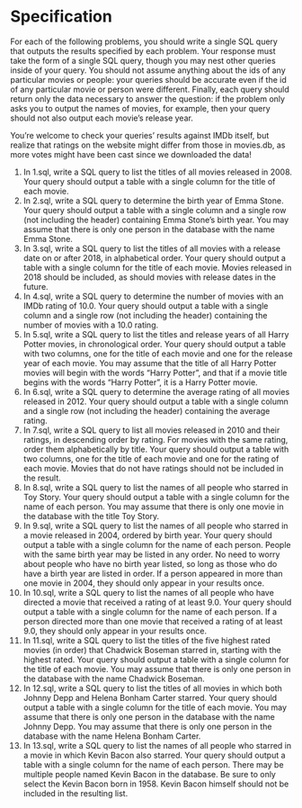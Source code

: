 # **Specification**

For each of the following problems, you should write a single SQL query that outputs the results specified by each problem. Your response must take the form of a single SQL query, though you may nest other queries inside of your query. You should not assume anything about the ids of any particular movies or people: your queries should be accurate even if the id of any particular movie or person were different. Finally, each query should return only the data necessary to answer the question: if the problem only asks you to output the names of movies, for example, then your query should not also output each movie’s release year.

You’re welcome to check your queries’ results against IMDb itself, but realize that ratings on the website might differ from those in movies.db, as more votes might have been cast since we downloaded the data!

1. In 1.sql, write a SQL query to list the titles of all movies released in 2008.
    Your query should output a table with a single column for the title of each movie.
2. In 2.sql, write a SQL query to determine the birth year of Emma Stone.
    Your query should output a table with a single column and a single row (not including the header) containing Emma Stone’s birth year.
    You may assume that there is only one person in the database with the name Emma Stone.
3. In 3.sql, write a SQL query to list the titles of all movies with a release date on or after 2018, in alphabetical order.
    Your query should output a table with a single column for the title of each movie.
    Movies released in 2018 should be included, as should movies with release dates in the future.
4. In 4.sql, write a SQL query to determine the number of movies with an IMDb rating of 10.0.
    Your query should output a table with a single column and a single row (not including the header) containing the number of movies with a 10.0 rating.
5. In 5.sql, write a SQL query to list the titles and release years of all Harry Potter movies, in chronological order.
    Your query should output a table with two columns, one for the title of each movie and one for the release year of each movie.
    You may assume that the title of all Harry Potter movies will begin with the words “Harry Potter”, and that if a movie title begins with the words “Harry Potter”, it is a Harry Potter movie.
6. In 6.sql, write a SQL query to determine the average rating of all movies released in 2012.
    Your query should output a table with a single column and a single row (not including the header) containing the average rating.
7. In 7.sql, write a SQL query to list all movies released in 2010 and their ratings, in descending order by rating. For movies with the same rating, order them alphabetically by title.
    Your query should output a table with two columns, one for the title of each movie and one for the rating of each movie.
    Movies that do not have ratings should not be included in the result.
8. In 8.sql, write a SQL query to list the names of all people who starred in Toy Story.
    Your query should output a table with a single column for the name of each person.
    You may assume that there is only one movie in the database with the title Toy Story.
9. In 9.sql, write a SQL query to list the names of all people who starred in a movie released in 2004, ordered by birth year.
    Your query should output a table with a single column for the name of each person.
    People with the same birth year may be listed in any order.
    No need to worry about people who have no birth year listed, so long as those who do have a birth year are listed in order.
    If a person appeared in more than one movie in 2004, they should only appear in your results once.
10. In 10.sql, write a SQL query to list the names of all people who have directed a movie that received a rating of at least 9.0.
    Your query should output a table with a single column for the name of each person.
    If a person directed more than one movie that received a rating of at least 9.0, they should only appear in your results once.
11. In 11.sql, write a SQL query to list the titles of the five highest rated movies (in order) that Chadwick Boseman starred in, starting with the highest rated.
    Your query should output a table with a single column for the title of each movie.
    You may assume that there is only one person in the database with the name Chadwick Boseman.
12. In 12.sql, write a SQL query to list the titles of all movies in which both Johnny Depp and Helena Bonham Carter starred.
    Your query should output a table with a single column for the title of each movie.
    You may assume that there is only one person in the database with the name Johnny Depp.
    You may assume that there is only one person in the database with the name Helena Bonham Carter.
13. In 13.sql, write a SQL query to list the names of all people who starred in a movie in which Kevin Bacon also starred.
    Your query should output a table with a single column for the name of each person.
    There may be multiple people named Kevin Bacon in the database. Be sure to only select the Kevin Bacon born in 1958.
    Kevin Bacon himself should not be included in the resulting list.
